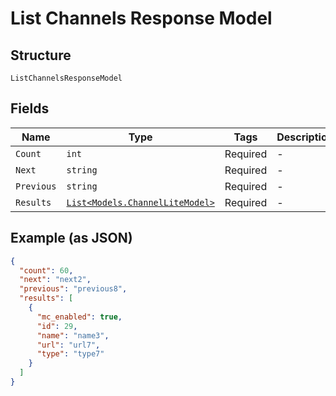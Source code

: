 
# List Channels Response Model

## Structure

`ListChannelsResponseModel`

## Fields

| Name | Type | Tags | Description |
|  --- | --- | --- | --- |
| `Count` | `int` | Required | - |
| `Next` | `string` | Required | - |
| `Previous` | `string` | Required | - |
| `Results` | [`List<Models.ChannelLiteModel>`](../../doc/models/channel-lite-model.md) | Required | - |

## Example (as JSON)

```json
{
  "count": 60,
  "next": "next2",
  "previous": "previous8",
  "results": [
    {
      "mc_enabled": true,
      "id": 29,
      "name": "name3",
      "url": "url7",
      "type": "type7"
    }
  ]
}
```

